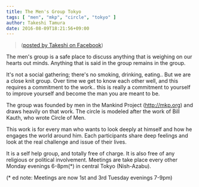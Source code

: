 ```yaml
---
title: The Men's Group Tokyo
tags: [ "men", "mkp", "circle", "tokyo" ]
author: Takeshi Tamura
date: 2016-08-09T18:21:56+09:00
---
```


> ([posted by Takeshi on Facebook](https://www.facebook.com/MankindProjectTokyo/posts/1178477602195055))

The men's group is a safe place to discuss anything that is weighing on our hearts out minds. Anything that is said in the group remains in the group.

It's not a social gathering; there's no smoking, drinking, eating.. But we are a close knit group. Over time we get to know each other well, and this requires a commitment to the work.. this is really a commitment to yourself to improve yourself and become the man you are meant to be.

The group was founded by men in the Mankind Project (http://mkp.org) and draws heavily on that work. The circle is modeled after the work of Bill Kauth, who wrote Circle of Men.

This work is for every man who wants to look deeply at himself and how he engages the world around him. Each participants share deep feelings and look at the real challenge and issue of their lives.

It is a self help group, and totally free of charge. It is also free of any religious or political involvement.
Meetings are take place every other Monday evenings 6-8pm(*) in central Tokyo (Nish-Azabu).

(* ed note:  Meetings are now 1st and 3rd Tuesday evenings 7-9pm)